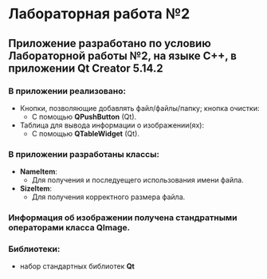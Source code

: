 # Лабораторная работа №2
## Приложение разработано по условию Лабораторной работы №2, на языке C++, в приложении Qt Creator 5.14.2

### В приложении реализовано:
* Кнопки, позволяющие добавлять файл/файлы/папку; кнопка очистки:
    - С помощью **QPushButton** (Qt).
* Таблица для вывода информации о изображении(ях):
    - С помощью **QTableWidget** (Qt).

### В приложении разработаны классы:
* **NameItem**:
    - Для получения и последуещего использования имени файла.
* **SizeItem**:
    - Для получения корректного размера файла.

### Информация об изображении получена стандратными операторами класса QImage.

### Библиотеки:
* набор стандартных библиотек **Qt**
